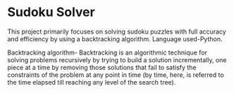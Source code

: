 # Sudoku Solver
This project primarily focuses on solving sudoku puzzles with full accuracy and efficiency by using a backtracking algorithm. Language used-Python.

Backtracking algorithm- Backtracking is an algorithmic technique for solving problems recursively by trying to build a solution incrementally, one piece at a time by removing those solutions that fail to satisfy the constraints of the problem at any point in time (by time, here, is referred to the time elapsed till reaching any level of the search tree). 

